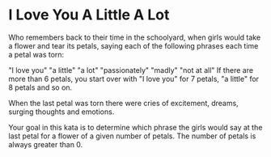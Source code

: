 # I Love You A Little A Lot

Who remembers back to their time in the schoolyard, when girls would take a flower and tear its petals, saying each of the following phrases each time a petal was torn:

"I love you"
"a little"
"a lot"
"passionately"
"madly"
"not at all"
If there are more than 6 petals, you start over with "I love you" for 7 petals, "a little" for 8 petals and so on.

When the last petal was torn there were cries of excitement, dreams, surging thoughts and emotions.

Your goal in this kata is to determine which phrase the girls would say at the last petal for a flower of a given number of petals. The number of petals is always greater than 0.
